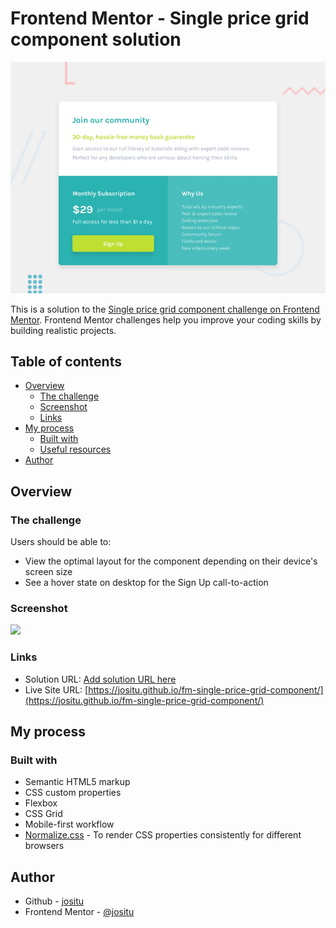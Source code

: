 # Frontend Mentor - Single price grid component solution

![Design preview for the Single price grid component coding challenge](./design/desktop-preview.jpg)

This is a solution to the [Single price grid component challenge on Frontend Mentor](https://www.frontendmentor.io/challenges/single-price-grid-component-5ce41129d0ff452fec5abbbc). Frontend Mentor challenges help you improve your coding skills by building realistic projects.

## Table of contents

- [Overview](#overview)
  - [The challenge](#the-challenge)
  - [Screenshot](#screenshot)
  - [Links](#links)
- [My process](#my-process)
  - [Built with](#built-with)
  - [Useful resources](#useful-resources)
- [Author](#author)

## Overview

### The challenge

Users should be able to:

- View the optimal layout for the component depending on their device's screen size
- See a hover state on desktop for the Sign Up call-to-action

### Screenshot

![](./screenshot.jpg)

### Links

- Solution URL: [Add solution URL here](https://your-solution-url.com)
- Live Site URL: [https://jositu.github.io/fm-single-price-grid-component/](https://jositu.github.io/fm-single-price-grid-component/)

## My process

<!-- ~1hrs~ -->

### Built with

- Semantic HTML5 markup
- CSS custom properties
- Flexbox
- CSS Grid
- Mobile-first workflow
- [Normalize.css](https://necolas.github.io/normalize.css/) - To render CSS properties consistently for different browsers

## Author

- Github - [jositu](https://github.com/jositu)
- Frontend Mentor - [@jositu](https://www.frontendmentor.io/profile/jositu)
